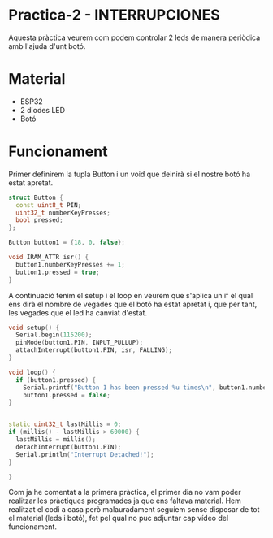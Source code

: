 # Practica-2 - INTERRUPCIONES

Aquesta pràctica veurem com podem controlar 2 leds de manera periòdica amb l'ajuda d'unt botó.

# Material

- ESP32
- 2 diodes LED
- Botó

# Funcionament

Primer definirem la tupla Button i un void que deinirà si el nostre botó ha estat apretat.

```c++
struct Button {
  const uint8_t PIN;
  uint32_t numberKeyPresses;
  bool pressed;
};

Button button1 = {18, 0, false};

void IRAM_ATTR isr() {
  button1.numberKeyPresses += 1;
  button1.pressed = true;
}
```

A continuació tenim el setup i el loop en veurem que s'aplica un if el qual ens dirà el nombre de vegades que el botó ha estat apretat i, que per tant, les vegades
que el led ha canviat d'estat.

```c++
void setup() {
  Serial.begin(115200);
  pinMode(button1.PIN, INPUT_PULLUP);
  attachInterrupt(button1.PIN, isr, FALLING);
}

void loop() {
  if (button1.pressed) {
    Serial.printf("Button 1 has been pressed %u times\n", button1.numberKeyPresses);
    button1.pressed = false;
}


static uint32_t lastMillis = 0;
if (millis() - lastMillis > 60000) {
  lastMillis = millis();
  detachInterrupt(button1.PIN);
  Serial.println("Interrupt Detached!");
}

}
```

Com ja he comentat a la primera pràctica, el primer dia no vam poder realitzar les pràctiques programades ja que ens faltava material. Hem realitzat el codi a casa
però malauradament seguíem sense disposar de tot el material (leds i botó), fet pel qual no puc adjuntar cap vídeo del funcionament.
